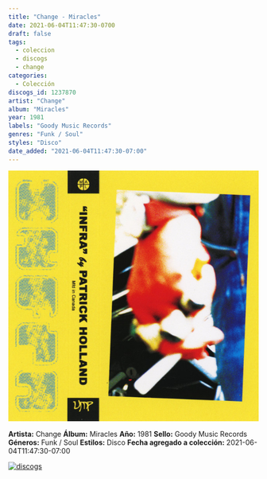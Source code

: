 ```yaml
---
title: "Change - Miracles"
date: 2021-06-04T11:47:30-0700
draft: false
tags:
  - coleccion
  - discogs
  - change
categories:
  - Colección
discogs_id: 1237870
artist: "Change"
album: "Miracles"
year: 1981
labels: "Goody Music Records"
genres: "Funk / Soul"
styles: "Disco"
date_added: "2021-06-04T11:47:30-07:00"
---
```


![cover](image.jpeg (Change - Miracles))

**Artista:** Change
**Álbum:** Miracles
**Año:** 1981
**Sello:** Goody Music Records
**Géneros:** Funk / Soul
**Estilos:** Disco
**Fecha agregado a colección:** 2021-06-04T11:47:30-07:00

[![discogs](../../links/svg/discogs.png (discogs))](https://api.discogs.com/releases/1237870)

